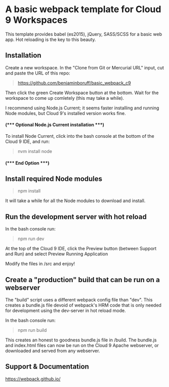 # A basic webpack template for Cloud 9 Workspaces
This template provides babel (es2015), jQuery, SASS/SCSS for
a basic web app. Hot reloading is the key to
this beauty.

## Installation
Create a new workspace.
In the "Clone from Git or Mercurial URL" input,
cut and paste the URL of this repo:

> https://github.com/benjaminboruff/basic_webpack_c9

Then click the green Create Workspace button at the bottom.
Wait for the workspace to come up comletely (this may take 
a while).

I recommend using Node.js Current; it seems faster installing and
running Node modules, but Cloud 9's installed version works fine.

#### (*** Optional Node.js Current installation ***) 
To install Node Current, click into the bash console at
the bottom of the Cloud 9 IDE, and run:

> nvm install node
#### (*** End Option ***)

## Install required Node modules

> npm install

It will take a while for all the Node modules to download
and install.

## Run the development server with hot reload
In the bash console run:

> npm run dev

At the top of the Cloud 9 IDE, click the
Preview button (between Support and Run) and
select Preview Running Application

Modify the files in /src and enjoy!

## Create a "production" build that can be run on a webserver

The "build" script uses a different webpack config file than
"dev". This creates a bundle.js file devoid of webpack's HRM
code that is only needed for development using the dev-server
in hot reload mode.

In the bash console run:

> npm run build

This creates an honest to goodness bundle.js file 
in /build. The bundle.js and index.html files
can now be run on the Cloud 9 Apache webserver, or downloaded
and served from any webserver.

## Support & Documentation

https://webpack.github.io/